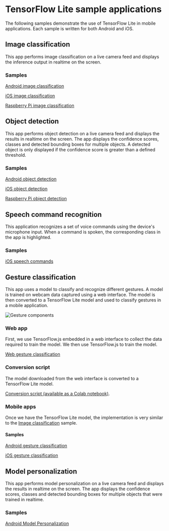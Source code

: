 # TensorFlow Lite sample applications

<!-- Note: These samples are being staged internally before being migrated to
     the new TF examples repo. See also b/119060183. -->

The following samples demonstrate the use of TensorFlow Lite in mobile applications. Each sample is written for both Android and iOS.

## Image classification

This app performs image classification on a live camera feed and displays the
inference output in realtime on the screen.

<!-- TODO(b/124116863): Add app screenshot and model details. -->

### Samples

[Android image classification](examples/image_classification/android/README.md)

[iOS image classification](examples/image_classification/ios/README.md)

[Raspberry Pi image classification](examples/image_classification/raspberry_pi/README.md)

## Object detection

This app performs object detection on a live camera feed and displays the
results in realtime on the screen. The app displays the confidence scores,
classes and detected bounding boxes for multiple objects. A detected object is
only displayed if the confidence score is greater than a defined threshold.

<!-- TODO(b/124116863): Add app screenshot and model details. -->

### Samples

[Android object detection](examples/object_detection/android/README.md)

[iOS object detection](examples/object_detection/ios/README.md)

[Raspberry Pi object detection](examples/object_detection/raspberry_pi/README.md)


## Speech command recognition

This application recognizes a set of voice commands using the device's
microphone input. When a command is spoken, the corresponding class in the app
is highlighted.

<!-- TODO(b/124116863): Add app screenshot and model details. -->

### Samples

[iOS speech commands](examples/speech_commands/ios/README.md)


## Gesture classification

This app uses a model to classify and recognize different gestures. A model is trained on webcam data captured using a web interface. The model is then converted to a TensorFlow Lite model and used to classify gestures in a mobile application.

![Gesture components](https://tensorflow.org/images/lite/screenshots/gesture_components.png)

### Web app

First, we use TensorFlow.js embedded in a web interface to collect the data required to train the model. We then use TensorFlow.js to train the model.

[Web gesture classification](examples/gesture_classification/web/README.md)

<!-- TODO(b/124116863): Add app screenshot and model details. -->

### Conversion script

The model downloaded from the web interface is converted to a TensorFlow Lite model.

[Conversion script (available as a Colab notebook)](examples/gesture_classification/ml/README.md).

### Mobile apps

Once we have the TensorFlow Lite model, the implementation is very similar to the [Image classification](#image-classification) sample.

<!-- TODO(b/124116863): Add app screenshot. -->

#### Samples

[Android gesture classification](examples/gesture_classification/android/README.md)

[iOS gesture classification](examples/gesture_classification/ios/README.md)

## Model personalization

This app performs model personalization on a live camera feed and displays the
results in realtime on the screen. The app displays the confidence scores,
classes and detected bounding boxes for multiple objects that were trained in
realtime.

<!-- TODO(b/124116863): Add app screenshot and model details. -->

### Samples

[Android Model Personalization](examples/model_personalization/README.md)


